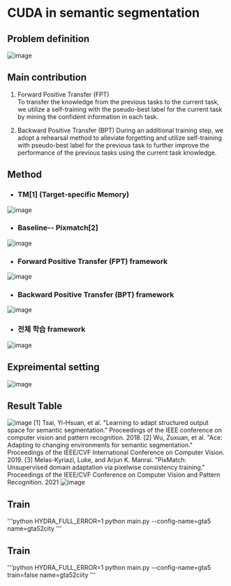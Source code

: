 # CUDA in semantic segmentation

## Problem definition 
![image](https://user-images.githubusercontent.com/33536599/174297258-5ffafc19-f632-4bb2-8fb6-d2d61941c81e.png)

## Main contribution
1. Forward Positive Transfer (FPT)  
 To transfer the knowledge from the previous tasks to the current task, we utilize a self-training with the pseudo-best label for the current task by mining the confident information in each task.


2. Backward Positive Transfer (BPT) 
 During an additional training step, we adopt a rehearsal method to alleviate forgetting and utilize self-training with pseudo-best label for the previous task to further improve the performance of the previous tasks using the current task knowledge.


## Method

+ ### TM[1] (Target-specific Memory)
![image](https://user-images.githubusercontent.com/33536599/174299080-65ab91ca-2129-4e07-b6d5-1a6284cbca1a.png)

+ ### Baseline-- Pixmatch[2]
![image](https://user-images.githubusercontent.com/33536599/174299226-1424c901-197b-4995-807d-078034995458.png)

+ ### Forward Positive Transfer (FPT) framework
![image](https://user-images.githubusercontent.com/33536599/174299691-be645625-6fad-44bd-a4d0-701fc46b96e9.png)

+ ### Backward Positive Transfer (BPT) framework
![image](https://user-images.githubusercontent.com/33536599/174299532-d411d2fd-100d-4a62-8567-08eebd7afe2c.png)

+ ### 전체 학습 framework
![image](https://user-images.githubusercontent.com/33536599/174300287-9d7a3e48-16ad-43d2-9429-d5d22bdd6ce2.png)

## Expreimental setting
![image](https://user-images.githubusercontent.com/33536599/174300403-89855059-df81-4382-a8d1-6303a4c7b86b.png)

## Result Table
![image](https://user-images.githubusercontent.com/33536599/174300547-954073da-3aa6-4bd3-88cd-f67822a92dfc.png)
[1] Tsai, Yi-Hsuan, et al. "Learning to adapt structured output space for semantic segmentation." Proceedings of the IEEE conference on computer vision and pattern recognition. 2018.
[2] Wu, Zuxuan, et al. "Ace: Adapting to changing environments for semantic segmentation." Proceedings of the IEEE/CVF International Conference on Computer Vision. 2019.
[3] Melas-Kyriazi, Luke, and Arjun K. Manrai. "PixMatch: Unsupervised domain adaptation via pixelwise consistency training." Proceedings of the IEEE/CVF Conference on Computer Vision and Pattern Recognition. 2021
![image](https://user-images.githubusercontent.com/33536599/174300575-83576b37-e33c-43e4-87fe-8a928ed2e1ae.png)

## Train
'''python
HYDRA_FULL_ERROR=1 python main.py --config-name=gta5 name=gta52city
'''

## Train
'''python
HYDRA_FULL_ERROR=1 python main.py --config-name=gta5 train=false name=gta52ciity
'''
